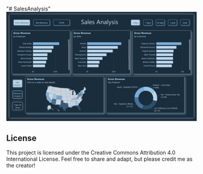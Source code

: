 "# SalesAnalysis" 
![Sales Analysis](Images/Sales_10.jpg)
## License
This project is licensed under the Creative Commons Attribution 4.0 International License. Feel free to share and adapt, but please credit me as the creator!
